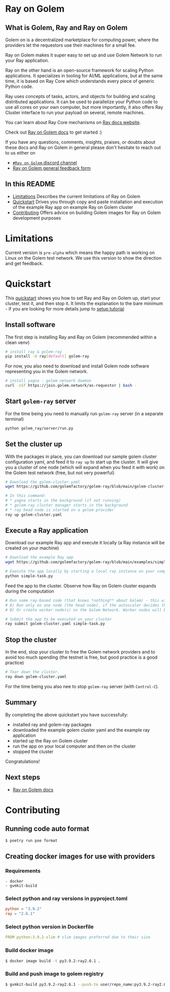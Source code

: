 # Ray on Golem

## What is Golem, Ray and Ray on Golem

Golem on is a decentralized marketplace for computing power, where the providers let the requestors use their machines for a small fee.

Ray on Golem makes it super easy to set up and use Golem Network to run your Ray application.

Ray on the other hand is an open-source framework for scaling Python applications. 
It specializes in tooling for AI/ML applications, but at the same time, it is based on Ray Core which understands every piece of generic Python code.

Ray uses concepts of tasks, actors, and objects for building and scaling distributed applications.
It can be used to parallelize your Python code to use all cores on your own computer, but more importantly, it also offers Ray Cluster interface to run your payload on several, remote machines.

You can learn about Ray Core mechanisms on [Ray docs website](https://docs.ray.io/en/latest/ray-core/walkthrough.html).

Check out [Ray on Golem docs](https://docs.golem.network/docs/creators/ray) to get started :)


If you have any questions, comments, insights, praises, or doubts about these docs and Ray on Golem in general please don't hesitate to reach out to us either on
- [`#Ray on Golem` discord channel](https://chat.golem.network/) 
- [Ray on Golem general feedback form](https://qkjx8blh5hm.typeform.com/to/GtaCVz0b)


## In this README

- [Limitations](#limitations) Describes the current limitations of Ray on Golem
- [Quickstart](#quickstart) Drives you through copy and paste installation and execution of the example Ray app on example Ray on Golem cluster
- [Contributing](#contributing) Offers advice on building Golem images for Ray on Golem development purposes


# Limitations

Current version is `pre-alpha` which means the happy path is working on Linux on the Golem test network. 
We use this version to show the direction and get feedback.

# Quickstart

This [quickstart](https://golem-docs-git-mateusz-ray-on-golem-pre-alpha-golem.vercel.app/docs/creators/ray/quickstart) shows you how to set Ray and Ray on Golem up, start your cluster, test it, and then stop it.
It limits the explanation to the bare minimum - if you are looking for more details jump to [setup tutorial](/docs/creators/ray/setup-tutorial)


## Install software

The first step is installing Ray and Ray on Golem (recommended within a clean venv)

```bash
# install ray & golem-ray
pip install -U ray[default] golem-ray
```

For now, you also need to download and install Golem node software representing you in the Golem network.

```bash
# install yagna - golem network daemon
curl -sSf https://join.golem.network/as-requestor | bash -
```

## Start `golem-ray` server

For the time being you need to manually run `golem-ray` server (in a separate terminal)

```bash
python golem_ray/server/run.py
```

## Set the cluster up

With the packages in place, you can download our sample golem cluster configuration yaml, and feed it to `ray up` to start up the cluster.
It will give you a cluster of one node (which will expand when you feed it with work) on the Golem test network (free, but not very powerful)


```bash
# Download the golem-cluster.yaml
wget https://github.com/golemfactory/golem-ray/blob/main/golem-cluster.yaml

# In this command:
# * yagna starts in the background (if not running)
# * golem-ray cluster manager starts in the background
# * ray head node is started on a golem provider
ray up golem-cluster.yaml

```

## Execute a Ray application

Download our example Ray app and execute it locally (a Ray instance will be created on your machine)

```bash
# Download the example Ray app
wget https://github.com/golemfactory/golem-ray/blob/main/examples/simple-task.py

# Execute the app locally by starting a local ray instance on your computer
python simple-task.py
```

Feed the app to the cluster. Observe how Ray on Golem cluster expands during the computation

```bash
# Run some ray-based code (that knows *nothing** about Golem) - this will either:
# A) Run only on one node (the head node), if the autoscaler decides there is no need for a worker node
# B) Or create worker node(s) on the Golem Network. Worker nodes will be later auto-terminated by the autoscaler)

# Submit the app to be executed on your cluster
ray submit golem-cluster.yaml simple-task.py 
```

## Stop the cluster

In the end, stop your cluster to free the Golem network providers and to avoid too much spending (the testnet is free, but good practice is a good practice)

```bash
# Tear down the cluster.
ray down golem-cluster.yaml
```

For the time being you also nee to stop `golem-ray` server (with `Control-C`).

## Summary

By completing the above quickstart you have successfully:
- installed ray and golem-ray packages
- downloaded the example golem cluster yaml and the example ray application
- started up the Ray on Golem cluster
- run the app on your local computer and then on the cluster
- stopped the cluster

Congratulations!

## Next steps
- [Ray on Golem docs](https://golem-docs-git-mateusz-ray-on-golem-pre-alpha-golem.vercel.app//docs/creators/ray)

# Contributing

## Running code auto format

```bash
$ poetry run poe format
```


## Creating docker images for use with providers

### Requirements

```text
- docker
- gvmkit-build
```

### Select python and ray versions in pyproject.toml

```toml
python = "3.9.2"
ray = "2.6.1"
```

### Select python version in Dockerfile

```yaml
FROM python:3.9.2-slim # slim images preferred due to their size
```

### Build docker image

```bash
$ docker image build -t py3.9.2-ray2.6.1 .
```

### Build and push image to golem registry

```bash
$ gvmkit-build py3.9.2-ray2.6.1 --push-to user/repo_name:py3.9.2-ray2.6.1
```

